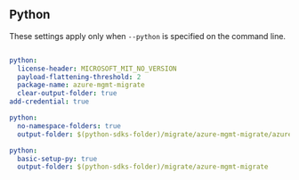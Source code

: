 ## Python

These settings apply only when `--python` is specified on the command line.
``` yaml $(python)

python:
  license-header: MICROSOFT_MIT_NO_VERSION
  payload-flattening-threshold: 2
  package-name: azure-mgmt-migrate
  clear-output-folder: true
add-credential: true
```

``` yaml $(python) && $(python-mode) == 'update'
python:
  no-namespace-folders: true
  output-folder: $(python-sdks-folder)/migrate/azure-mgmt-migrate/azure/mgmt/migrate
```
``` yaml $(python) && $(python-mode) == 'create'
python:
  basic-setup-py: true
  output-folder: $(python-sdks-folder)/migrate/azure-mgmt-migrate
```